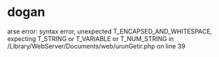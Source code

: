 dogan
=====

arse error: syntax error, unexpected T_ENCAPSED_AND_WHITESPACE, expecting T_STRING or T_VARIABLE or T_NUM_STRING in /Library/WebServer/Documents/web/urunGetir.php on line 39
